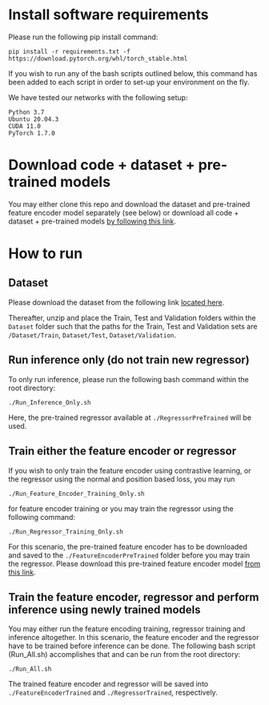 # Install software requirements
Please run the following pip install command:
```
pip install -r requirements.txt -f https://download.pytorch.org/whl/torch_stable.html
```
If you wish to run any of the bash scripts outlined below, this command has been added to each script in order to set-up your environment on the fly. 

We have tested our networks with the following setup:
```
Python 3.7
Ubuntu 20.04.3
CUDA 11.0
PyTorch 1.7.0
```

# Download code + dataset + pre-trained models

You may either clone this repo and download the dataset and pre-trained feature encoder model separately (see below) or download all code + dataset + pre-trained models [by following this link](https://1drv.ms/u/s!Ai8vR3oqUKxTcG25XBvPyykMIJ8?e=GVZIFy).

# How to run

## Dataset
Please download the dataset from the following link [located here](https://1drv.ms/u/s!Ai8vR3oqUKxTa7IgFALZbzm0rHo?e=yUzVP0).

Thereafter, unzip and place the Train, Test and Validation folders within the ```Dataset``` folder such that the paths for the Train, Test and Validation sets are ```/Dataset/Train```, ```Dataset/Test```, ```Dataset/Validation```.

## Run inference only (do not train new regressor)
To only run inference, please run the following bash command within the root directory:
```
./Run_Inference_Only.sh
```
Here, the pre-trained regressor available at ```./RegressorPreTrained``` will be used.

## Train either the feature encoder or regressor
If you wish to only train the feature encoder using contrastive learning, or the regressor using the normal and position based loss, you may run
```
./Run_Feature_Encoder_Training_Only.sh
```
for feature encoder training or you may train the regressor using the following command:
```
./Run_Regressor_Training_Only.sh
```
For this scenario, the pre-trained feature encoder has to be downloaded and saved to the ```./FeatureEncoderPreTrained``` folder before you may train the regressor. Please download this pre-trained feature encoder model [from this link](https://1drv.ms/u/s!Ai8vR3oqUKxTbXv4m0nnEmVVMPI?e=lwj9XO).

## Train the feature encoder, regressor and perform inference using newly trained models
You may either run the feature encoding training, regressor training and inference altogether. In this scenario, the feature encoder and the regressor have to be trained before inference can be done. The following bash script (Run_All.sh) accomplishes that and can be run from the root directory:
```
./Run_All.sh
```
The trained feature encoder and regressor will be saved into ```./FeatureEncoderTrained``` and ```./RegressorTrained```, respectively.
